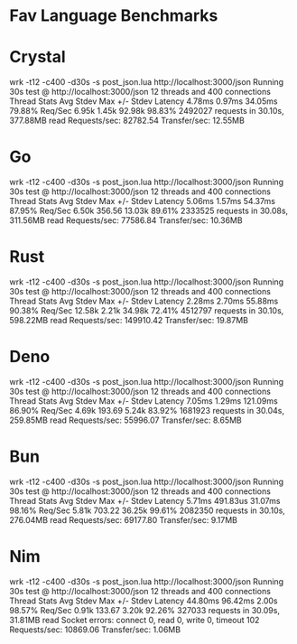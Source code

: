 # Fav Language Benchmarks

# Crystal

wrk -t12 -c400 -d30s -s post_json.lua http://localhost:3000/json
Running 30s test @ http://localhost:3000/json
  12 threads and 400 connections
  Thread Stats   Avg      Stdev     Max   +/- Stdev
    Latency     4.78ms    0.97ms  34.05ms   79.88%
    Req/Sec     6.95k     1.45k   92.98k    98.83%
  2492027 requests in 30.10s, 377.88MB read
Requests/sec:  82782.54
Transfer/sec:     12.55MB

# Go

wrk -t12 -c400 -d30s -s post_json.lua http://localhost:3000/json
Running 30s test @ http://localhost:3000/json
  12 threads and 400 connections
  Thread Stats   Avg      Stdev     Max   +/- Stdev
    Latency     5.06ms    1.57ms  54.37ms   87.95%
    Req/Sec     6.50k   356.56    13.03k    89.61%
  2333525 requests in 30.08s, 311.56MB read
Requests/sec:  77586.84
Transfer/sec:     10.36MB

# Rust

wrk -t12 -c400 -d30s -s post_json.lua http://localhost:3000/json
Running 30s test @ http://localhost:3000/json
  12 threads and 400 connections
  Thread Stats   Avg      Stdev     Max   +/- Stdev
    Latency     2.28ms    2.70ms  55.88ms   90.38%
    Req/Sec    12.58k     2.21k   34.98k    72.41%
  4512797 requests in 30.10s, 598.22MB read
Requests/sec: 149910.42
Transfer/sec:     19.87MB

# Deno

wrk -t12 -c400 -d30s -s post_json.lua http://localhost:3000/json
Running 30s test @ http://localhost:3000/json
  12 threads and 400 connections
  Thread Stats   Avg      Stdev     Max   +/- Stdev
    Latency     7.05ms    1.29ms 121.09ms   86.90%
    Req/Sec     4.69k   193.69     5.24k    83.92%
  1681923 requests in 30.04s, 259.85MB read
Requests/sec:  55996.07
Transfer/sec:      8.65MB

# Bun

wrk -t12 -c400 -d30s -s post_json.lua http://localhost:3000/json
Running 30s test @ http://localhost:3000/json
  12 threads and 400 connections
  Thread Stats   Avg      Stdev     Max   +/- Stdev
    Latency     5.71ms  491.83us  31.07ms   98.16%
    Req/Sec     5.81k   703.22    36.25k    99.61%
  2082350 requests in 30.10s, 276.04MB read
Requests/sec:  69177.80
Transfer/sec:      9.17MB

# Nim

wrk -t12 -c400 -d30s -s post_json.lua http://localhost:3000/json
Running 30s test @ http://localhost:3000/json
  12 threads and 400 connections
  Thread Stats   Avg      Stdev     Max   +/- Stdev
    Latency    44.80ms   96.42ms   2.00s    98.57%
    Req/Sec     0.91k   133.67     3.20k    92.26%
  327033 requests in 30.09s, 31.81MB read
  Socket errors: connect 0, read 0, write 0, timeout 102
Requests/sec:  10869.06
Transfer/sec:      1.06MB
